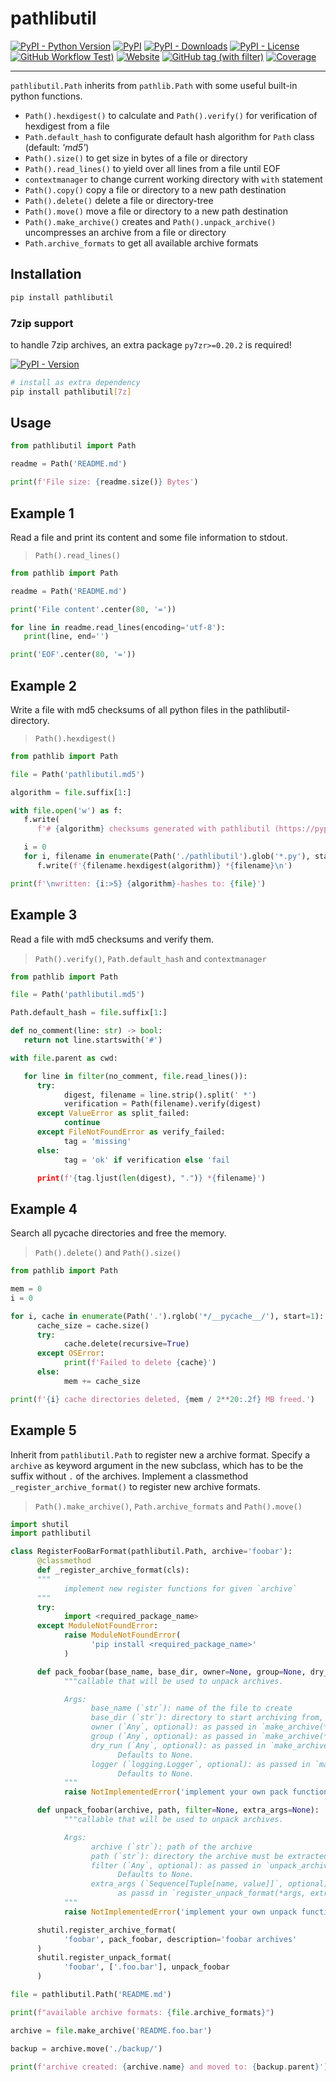 # pathlibutil

[![PyPI - Python Version](https://img.shields.io/pypi/pyversions/pathlibutil)](https://pypi.org/project/pathlibutil/)
[![PyPI](https://img.shields.io/pypi/v/pathlibutil)](https://pypi.org/project/pathlibutil/)
[![PyPI - Downloads](https://img.shields.io/pypi/dm/pathlibutil)](https://pypi.org/project/pathlibutil/)
[![PyPI - License](https://img.shields.io/pypi/l/pathlibutil)](https://raw.githubusercontent.com/d-chris/pathlibutil/main/LICENSE)
[![GitHub Workflow Test)](https://img.shields.io/github/actions/workflow/status/d-chris/pathlibutil/pytest.yml?logo=github&label=pytest)](https://github.com/d-chris/pathlibutil/actions/workflows/pytest.yml)
[![Website](https://img.shields.io/website?url=https%3A%2F%2Fd-chris.github.io%2Fpathlibutil&up_message=pdoc&logo=github&label=documentation)](https://d-chris.github.io/pathlibutil)
[![GitHub tag (with filter)](https://img.shields.io/github/v/tag/d-chris/pathlibutil?logo=github&label=github)](https://github.com/d-chris/pathlibutil)
[![Coverage](https://img.shields.io/website?url=https%3A%2F%2Fd-chris.github.io%2Fpathlibutil%2Fhtmlcov&up_message=available&down_message=missing&logo=codecov&label=coverage)](https://d-chris.github.io/pathlibutil/htmlcov)


---

`pathlibutil.Path` inherits from  `pathlib.Path` with some useful built-in python functions.

- `Path().hexdigest()` to calculate and `Path().verify()` for verification of hexdigest from a file
- `Path.default_hash` to configurate default hash algorithm for `Path` class (default: *'md5'*)
- `Path().size()` to get size in bytes of a file or directory
- `Path().read_lines()` to yield over all lines from a file until EOF
- `contextmanager` to change current working directory with `with` statement
- `Path().copy()` copy a file or directory to a new path destination
- `Path().delete()` delete a file or directory-tree
- `Path().move()` move a file or directory to a new path destination
- `Path().make_archive()` creates and `Path().unpack_archive()` uncompresses an archive from a file or directory
- `Path.archive_formats` to get all available archive formats
  
## Installation

```bash
pip install pathlibutil
```

### 7zip support

to handle 7zip archives, an extra package `py7zr>=0.20.2` is required!

[![PyPI - Version](https://img.shields.io/pypi/v/py7zr?logo=python&logoColor=white&label=py7zr&color=FFFF33)](https://pypi.org/project/py7zr/)

```bash
# install as extra dependency
pip install pathlibutil[7z]
```

## Usage

```python
from pathlibutil import Path

readme = Path('README.md')

print(f'File size: {readme.size()} Bytes')
```

## Example 1

Read a file and print its content and some file information to stdout.
> `Path().read_lines()`

```python
from pathlib import Path

readme = Path('README.md')

print('File content'.center(80, '='))

for line in readme.read_lines(encoding='utf-8'):
   print(line, end='')

print('EOF'.center(80, '='))
```

## Example 2

Write a file with md5 checksums of all python files in the pathlibutil-directory.
> `Path().hexdigest()`

```python
from pathlib import Path

file = Path('pathlibutil.md5')

algorithm = file.suffix[1:]

with file.open('w') as f:
   f.write(
      f'# {algorithm} checksums generated with pathlibutil (https://pypi.org/project/pathlibutil/)\n\n')

   i = 0
   for i, filename in enumerate(Path('./pathlibutil').glob('*.py'), start=1):
      f.write(f'{filename.hexdigest(algorithm)} *{filename}\n')

print(f'\nwritten: {i:>5} {algorithm}-hashes to: {file}')
```

## Example 3

Read a file with md5 checksums and verify them.
> `Path().verify()`, `Path.default_hash` and `contextmanager`

```python
from pathlib import Path

file = Path('pathlibutil.md5')

Path.default_hash = file.suffix[1:]

def no_comment(line: str) -> bool:
   return not line.startswith('#')

with file.parent as cwd:

   for line in filter(no_comment, file.read_lines()):
      try:
            digest, filename = line.strip().split(' *')
            verification = Path(filename).verify(digest)
      except ValueError as split_failed:
            continue
      except FileNotFoundError as verify_failed:
            tag = 'missing'
      else:
            tag = 'ok' if verification else 'fail

      print(f'{tag.ljust(len(digest), ".")} *{filename}')
```

## Example 4

Search all pycache directories and free the memory.
> `Path().delete()` and `Path().size()`

```python
from pathlib import Path

mem = 0
i = 0

for i, cache in enumerate(Path('.').rglob('*/__pycache__/'), start=1):
      cache_size = cache.size()
      try:
            cache.delete(recursive=True)
      except OSError:
            print(f'Failed to delete {cache}')
      else:
            mem += cache_size

print(f'{i} cache directories deleted, {mem / 2**20:.2f} MB freed.')
```

## Example 5

Inherit from `pathlibutil.Path` to register new a archive format.
Specify a `archive` as keyword argument in the new subclass, which has to be the suffix without `.` of the archives.
Implement a classmethod `_register_archive_format()` to register new archive formats.
> `Path().make_archive()`, `Path.archive_formats` and `Path().move()`

```python
import shutil
import pathlibutil

class RegisterFooBarFormat(pathlibutil.Path, archive='foobar'):
      @classmethod
      def _register_archive_format(cls):
      """ 
            implement new register functions for given `archive`
      """
      try:
            import <required_package_name>
      except ModuleNotFoundError:
            raise ModuleNotFoundError(
                  'pip install <required_package_name>'
            )

      def pack_foobar(base_name, base_dir, owner=None, group=None, dry_run=None, logger=None):
            """callable that will be used to unpack archives.

            Args:
                  base_name (`str`): name of the file to create
                  base_dir (`str`): directory to start archiving from, defaults to `os.curdir`
                  owner (`Any`, optional): as passed in `make_archive(*args, owner=None, **kwargs)`. Defaults to None.
                  group (`Any`, optional): as passed in `make_archive(*args, group=None, **kwargs)`. Defaults to None.
                  dry_run (`Any`, optional): as passed in `make_archive(*args, dry_run=None, **kwargs)`. 
                        Defaults to None.
                  logger (`logging.Logger`, optional): as passed in `make_archive(*args, logger=None, **kwargs)`. 
                        Defaults to None.
            """
            raise NotImplementedError('implement your own pack function')

      def unpack_foobar(archive, path, filter=None, extra_args=None):
            """callable that will be used to unpack archives. 

            Args:
                  archive (`str`): path of the archive
                  path (`str`): directory the archive must be extracted to
                  filter (`Any`, optional): as passed in `unpack_archive(*args, filter=None, **kwargs)`.
                        Defaults to None.
                  extra_args (`Sequence[Tuple[name, value]]`, optional): additional keyword arguments. 
                        as passd in `register_unpack_format(*args, extra_args=None, **kwargs)`. Defaults to None.
            """
            raise NotImplementedError('implement your own unpack function')

      shutil.register_archive_format(
            'foobar', pack_foobar, description='foobar archives'
      )
      shutil.register_unpack_format(
            'foobar', ['.foo.bar'], unpack_foobar
      )

file = pathlibutil.Path('README.md')

print(f"available archive formats: {file.archive_formats}")

archive = file.make_archive('README.foo.bar')

backup = archive.move('./backup/')

print(f'archive created: {archive.name} and moved to: {backup.parent}')
```
